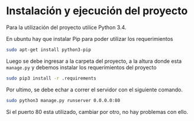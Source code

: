 # Instalación y ejecución del proyecto

Para la utilización del proyecto utilice Python 3.4.

En ubuntu hay que instalar Pip para poder utilizar los requerimientos

```sh
sudo apt-get install python3-pip
```

Luego se debe ingresar a la carpeta del proyecto, a la altura donde esta `manage.py` y debemos instalar los requerimientos del proyecto

```sh
sudo pip3 install -r .requirements
```

Por ultimo, se debe echar a correr el servidor con el siguiente comando.

```sh
sudo python3 manage.py runserver 0.0.0.0:80
```

Si el puerto 80 esta utilizado, cambiar por otro, no hay problemas con ello.